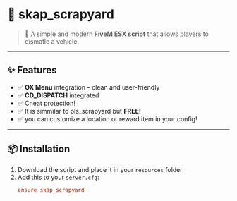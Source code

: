 # :red_car: skap_scrapyard

> :tada: A simple and modern **FiveM ESX script** that allows players to dismatle a vehicle.

---

## :sparkles: Features
- :white_check_mark: **OX Menu** integration – clean and user-friendly
- :white_check_mark: **CD_DISPATCH** integrated
- :white_check_mark: Cheat protection!
- :white_check_mark: It is simmilar to pls_scrapyard but **FREE!**
- :white_check_mark: you can customize a location or reward item in your config!
---

## :package: Installation
1. Download the script and place it in your `resources` folder
2. Add this to your `server.cfg`:
   ```cfg
   ensure skap_scrapyard
